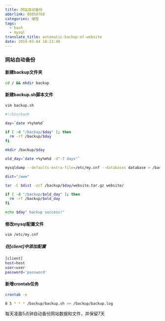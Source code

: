 ```yaml
---
title: 网站自动备份
abbrlink: 880507b8
categories: 编程
tags:
  - bash
  - mysql
translate_title: automatic-backup-of-website
date: 2019-03-04 18:13:40
---
```


### 网站自动备份

#### 新建backup文件夹

```bash
cd / && mkdir backup
```

#### 新建backup.sh脚本文件

```bash
vim backup.sh
```

```bash
#!/bin/bash

day=`date +%y%m%d`

if [ -d "/backup/$day" ]; then
  rm -rf /backup/$day
fi

mkdir /backup/$day

old_day=`date +%y%m%d -d"-7 days"`

mysqldump --defaults-extra-file=/etc/my.cnf --databases database > /backup/$day/database.sql

dist="/www"

tar -C $dist -zcf /backup/$day/website.tar.gz website/

if [ -d "/backup/$old_day" ]; then
  rm -rf /backup/$old_day
fi

echo $day" backup success!"
```

#### 修改mysql配置文件

```bash
vim /etc/my.cnf
```

##### 在[client]中添加配置

```bash
[client]
host=host
user=user
password='password'
```

#### 新增crontab任务

```bash
crontab -e
```

```bash
0 5 * * * /backup/backup.sh >> /backup/backup.log
```

每天凌晨5点钟自动备份网站数据和文件，并保留7天